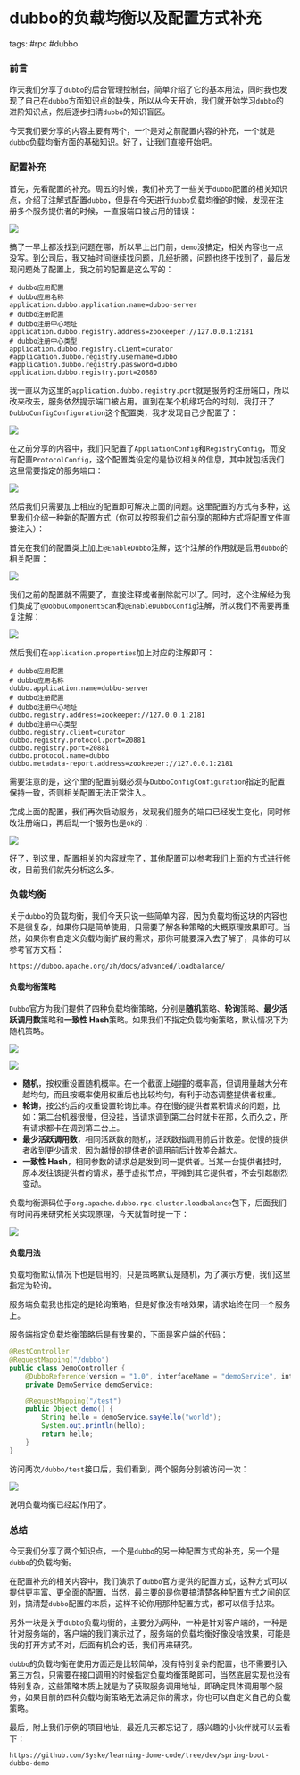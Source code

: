 # dubbo的负载均衡以及配置方式补充
tags: #rpc #dubbo

### 前言

昨天我们分享了`dubbo`的后台管理控制台，简单介绍了它的基本用法，同时我也发现了自己在`dubbo`方面知识点的缺失，所以从今天开始，我们就开始学习`dubbo`的进阶知识点，然后逐步扫清`dubbo`的知识盲区。

今天我们要分享的内容主要有两个，一个是对之前配置内容的补充，一个就是`dubbo`负载均衡方面的基础知识。好了，让我们直接开始吧。

### 配置补充

首先，先看配置的补充。周五的时候，我们补充了一些关于`dubbo`配置的相关知识点，介绍了注解式配置`dubbo`，但是在今天进行`dubbo`负载均衡的时候，发现在注册多个服务提供者的时候，一直报端口被占用的错误：

![](https://syske-pic-bed.oss-cn-hangzhou.aliyuncs.com/imgs/images/20210816124837.png)

搞了一早上都没找到问题在哪，所以早上出门前，`demo`没搞定，相关内容也一点没写。到公司后，我又抽时间继续找问题，几经折腾，问题也终于找到了，最后发现问题处了配置上，我之前的配置是这么写的：

```properties
# dubbo应用配置
# dubbo应用名称
application.dubbo.application.name=dubbo-server
# dubbo注册配置
# dubbo注册中心地址
application.dubbo.registry.address=zookeeper://127.0.0.1:2181
# dubbo注册中心类型
application.dubbo.registry.client=curator
#application.dubbo.registry.username=dubbo
#application.dubbo.registry.password=dubbo
application.dubbo.registry.port=20880
```

我一直以为这里的`application.dubbo.registry.port`就是服务的注册端口，所以改来改去，服务依然提示端口被占用。直到在某个机缘巧合的时刻，我打开了`DubboConfigConfiguration`这个配置类，我才发现自己少配置了：

![](https://syske-pic-bed.oss-cn-hangzhou.aliyuncs.com/imgs/images/20210816125821.png)

在之前分享的内容中，我们只配置了`AppliationConfig`和`RegistryConfig`，而没有配置`ProtocolConfig`，这个配置类设定的是协议相关的信息，其中就包括我们这里需要指定的服务端口：

![](https://syske-pic-bed.oss-cn-hangzhou.aliyuncs.com/imgs/images/20210816130036.png)

然后我们只需要加上相应的配置即可解决上面的问题。这里配置的方式有多种，这里我们介绍一种新的配置方式（你可以按照我们之前分享的那种方式将配置文件直接注入）：

首先在我们的配置类上加上`@EnableDubbo`注解，这个注解的作用就是启用`dubbo`的相关配置：

![](https://syske-pic-bed.oss-cn-hangzhou.aliyuncs.com/imgs/images/20210816130633.png)

我们之前的配置就不需要了，直接注释或者删除就可以了。同时，这个注解经为我们集成了`@DobbuComponentScan`和`@EnableDubboConfig`注解，所以我们不需要再重复注解：

![](https://syske-pic-bed.oss-cn-hangzhou.aliyuncs.com/imgs/images/20210816130548.png)

然后我们在`application.properties`加上对应的注解即可：

```properties
# dubbo应用配置
# dubbo应用名称
dubbo.application.name=dubbo-server
# dubbo注册配置
# dubbo注册中心地址
dubbo.registry.address=zookeeper://127.0.0.1:2181
# dubbo注册中心类型
dubbo.registry.client=curator
dubbo.registry.protocol.port=20881
dubbo.registry.port=20881
dubbo.protocol.name=dubbo
dubbo.metadata-report.address=zookeeper://127.0.0.1:2181
```

需要注意的是，这个里的配置前缀必须与`DubboConfigConfiguration`指定的配置保持一致，否则相关配置无法正常注入。

完成上面的配置，我们再次启动服务，发现我们服务的端口已经发生变化，同时修改注册端口，再启动一个服务也是`ok`的：

![](https://syske-pic-bed.oss-cn-hangzhou.aliyuncs.com/imgs/images/20210816131117.png)

好了，到这里，配置相关的内容就完了，其他配置可以参考我们上面的方式进行修改，目前我们就先分析这么多。

### 负载均衡

关于`dubbo`的负载均衡，我们今天只说一些简单内容，因为负载均衡这块的内容也不是很复杂，如果你只是简单使用，只需要了解各种策略的大概原理效果即可。当然，如果你有自定义负载均衡扩展的需求，那你可能要深入去了解了，具体的可以参考官方文档：

```
https://dubbo.apache.org/zh/docs/advanced/loadbalance/
```

#### 负载均衡策略

`Dubbo`官方为我们提供了四种负载均衡策略，分别是**随机**策略、**轮询**策略、**最少活跃调用数**策略和**一致性 Hash**策略。如果我们不指定负载均衡策略，默认情况下为随机策略。

![](https://syske-pic-bed.oss-cn-hangzhou.aliyuncs.com/imgs/images/20210816132418.png)

![](https://syske-pic-bed.oss-cn-hangzhou.aliyuncs.com/imgs/images/20210816132443.png)

- **随机**，按权重设置随机概率。在一个截面上碰撞的概率高，但调用量越大分布越均匀，而且按概率使用权重后也比较均匀，有利于动态调整提供者权重。
- **轮询**，按公约后的权重设置轮询比率。存在慢的提供者累积请求的问题，比如：第二台机器很慢，但没挂，当请求调到第二台时就卡在那，久而久之，所有请求都卡在调到第二台上。
- **最少活跃调用数**，相同活跃数的随机，活跃数指调用前后计数差。使慢的提供者收到更少请求，因为越慢的提供者的调用前后计数差会越大。
- **一致性 Hash**，相同参数的请求总是发到同一提供者。当某一台提供者挂时，原本发往该提供者的请求，基于虚拟节点，平摊到其它提供者，不会引起剧烈变动。

负载均衡源码位于`org.apache.dubbo.rpc.cluster.loadbalance`包下，后面我们有时间再来研究相关实现原理，今天就暂时提一下：

![](https://syske-pic-bed.oss-cn-hangzhou.aliyuncs.com/imgs/images/20210816133154.png)

#### 负载用法

负载均衡默认情况下也是启用的，只是策略默认是随机，为了演示方便，我们这里指定为轮询。

服务端负载我也指定的是轮询策略，但是好像没有啥效果，请求始终在同一个服务上。

服务端指定负载均衡策略后是有效果的，下面是客户端的代码：

```java
@RestController
@RequestMapping("/dubbo")
public class DemoController {
    @DubboReference(version = "1.0", interfaceName = "demoService", interfaceClass = DemoService.class, loadbalance = "roundrobin")
    private DemoService demoService;

    @RequestMapping("/test")
    public Object demo() {
        String hello = demoService.sayHello("world");
        System.out.println(hello);
        return hello;
    }
}
```

访问两次`/dubbo/test`接口后，我们看到，两个服务分别被访问一次：

![](https://syske-pic-bed.oss-cn-hangzhou.aliyuncs.com/imgs/images/20210816160143.png)

说明负载均衡已经起作用了。

### 总结

今天我们分享了两个知识点，一个是`dubbo`的另一种配置方式的补充，另一个是`dubbo`的负载均衡。

在配置补充的相关内容中，我们演示了`dubbo`官方提供的配置方式，这种方式可以提供更丰富、更全面的配置，当然，最主要的是你要搞清楚各种配置方式之间的区别，搞清楚`dubbo`配置的本质，这样不论你用那种配置方式，都可以信手拈来。

 另外一块是关于`dubbo`负载均衡的，主要分为两种，一种是针对客户端的，一种是针对服务端的，客户端的我们演示过了，服务端的负载均衡好像没啥效果，可能是我的打开方式不对，后面有机会的话，我们再来研究。

 `dubbo`的负载均衡在使用方面还是比较简单，没有特别复杂的配置，也不需要引入第三方包，只需要在接口调用的时候指定负载均衡策略即可，当然底层实现也没有特别复杂，这些策略本质上就是为了获取服务调用地址，即确定具体调用哪个服务，如果目前的四种负载均衡策略无法满足你的需求，你也可以自定义自己的负载策略。

最后，附上我们示例的项目地址，最近几天都忘记了，感兴趣的小伙伴就可以去看下：

```
https://github.com/Syske/learning-dome-code/tree/dev/spring-boot-dubbo-demo
```

